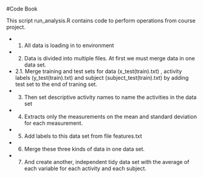 
#Code Book

This script run_analysis.R contains code to perform operations from course project.
- 1. All data is loading in to environment
- 2. Data is divided into multiple files. At first we must merge data in one data set.
- 2.1. Merge training and test sets for data (x_test(train).txt) , activity labels (y_test(train).txt) and  subject (subject_test(train).txt) by adding test set to the end of traning set.
- 3. Then set descriptive activity names to name the activities in the data set
- 4. Extracts only the measurements on the mean and standard deviation for each measurement. 
- 5. Add labels to this data set from file features.txt
- 6. Merge these three kinds of data in one data set.
- 7. And create another, independent tidy data set with the average of each variable for each activity and each subject.
